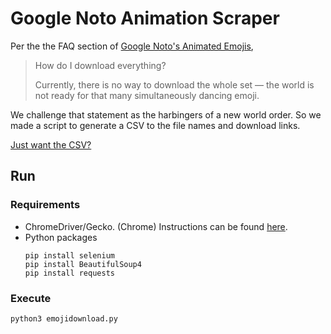 # Google Noto Animation Scraper

Per the the FAQ section of [Google Noto's Animated Emojis](https://googlefonts.github.io/noto-emoji-animation/), 
  > How do I download everything?
  >  
  > Currently, there is no way to download the whole set — the world is not ready for that many simultaneously dancing emoji.  

We challenge that statement as the harbingers of a new world order. So we made a script to generate a CSV to the file names and download links.

[Just want the CSV?](emoji-lotties.csv)

## Run

### Requirements

- ChromeDriver/Gecko. (Chrome) Instructions can be found [here](https://pypi.org/project/chromedriver-autoinstaller/).
- Python packages
  ```shell
  pip install selenium
  pip install BeautifulSoup4
  pip install requests
  ```

### Execute

```shell
python3 emojidownload.py
```
